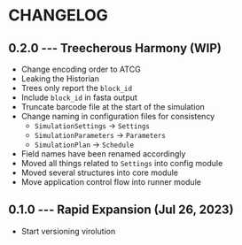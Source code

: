# CHANGELOG

## 0.2.0 --- Treecherous Harmony (WIP)

- Change encoding order to ATCG
- Leaking the Historian
- Trees only report the `block_id`
- Include `block_id` in fasta output
- Truncate barcode file at the start of the simulation
- Change naming in configuration files for consistency
    - `SimulationSettings` -> `Settings`
    - `SimulationParameters` -> `Parameters`
    - `SimulationPlan` -> `Schedule`
- Field names have been renamed accordingly
- Moved all things related to `Settings` into config module
- Moved several structures into core module
- Move application control flow into runner module

## 0.1.0 --- Rapid Expansion (Jul 26, 2023)

- Start versioning virolution

